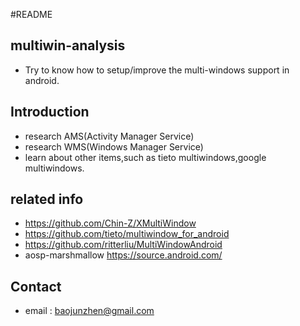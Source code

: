 #README

## multiwin-analysis
- Try to know how to setup/improve the multi-windows support in android.

## Introduction
- research AMS(Activity Manager Service)
- research WMS(Windows Manager Service)
- learn about other items,such as tieto multiwindows,google multiwindows.

## related info
- https://github.com/Chin-Z/XMultiWindow
- https://github.com/tieto/multiwindow_for_android
- https://github.com/ritterliu/MultiWindowAndroid
- aosp-marshmallow https://source.android.com/

## Contact
- email : baojunzhen@gmail.com
